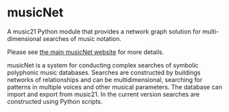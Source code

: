 musicNet
========

A music21 Python module that provides a network graph solution for multi-dimensional searches of music notation.

Please see [the main musicNet website](http://baarden.github.com/musicNet/) for more details.

musicNet is a system for conducting complex searches of symbolic polyphonic music databases. 
Searches are constructed by buildings networks of relationships and can be multidimensional, 
searching for patterns in multiple voices and other musical parameters.
The database can import and export from music21. 
In the current version searches are constructed using Python scripts.